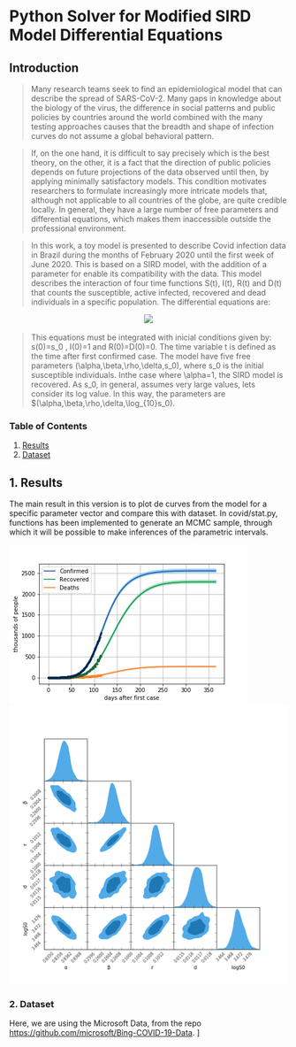 
# Python Solver for Modified SIRD Model Differential Equations

## Introduction

> Many research teams seek to find an epidemiological model that can describe the spread of SARS-CoV-2. Many gaps in knowledge about the biology of the virus, the difference in social patterns and public policies by countries around the world combined with the many testing approaches causes that the breadth and shape of infection curves do not assume a global behavioral pattern.

> If, on the one hand, it is difficult to say precisely which is the best theory, on the other, it is a fact that the direction of public policies depends on future projections of the data observed until then, by applying minimally satisfactory models. This condition motivates researchers to formulate increasingly more intricate models that, although not applicable to all countries of the globe, are quite credible locally. In general, they have a large number of free parameters and differential equations, which makes them inaccessible outside the professional environment.

> In this work, a toy model is presented to describe Covid infection data in Brazil during the months of February 2020 until the first week of June 2020. This is based on a SIRD model, with the addition of a parameter for enable its compatibility with the data. This model describes the interaction of four time functions S(t), I(t), R(t) and D(t) that counts the susceptible, active infected, recovered and dead individuals in a specific population. The differential equations are:

<p align="center">
  <img src="https://latex.codecogs.com/svg.latex?%5Clarge%20%5Cbegin%7Bcases%7D%20%5Cfrac%7BdS%7D%7Bdt%7D%20%26%20%3D-%5Cfrac%7B%5Cbeta%7D%7Bs_%7B0%7D%7DS%5Cleft%28t%5Cright%29I%5Cleft%28t%5Cright%29%5E%7B%5Calpha%7D%5C%5C%20%5Cfrac%7BdI%7D%7Bdt%7D%20%26%20%3D%5Cleft%28%5Cfrac%7B%5Cbeta%7D%7Bs_%7B0%7D%7DS%5Cleft%28t%5Cright%29-%5Crho-%5Cdelta%5Cright%29I%5Cleft%28t%5Cright%29%5E%7B%5Calpha%7D%5C%5C%20%5Cfrac%7BdR%7D%7Bdt%7D%20%26%20%3D%5Crho%20I%5Cleft%28t%5Cright%29%5E%7B%5Calpha%7D%5C%5C%20%5Cfrac%7BdD%7D%7Bdt%7D%20%26%20%3D%5Cdelta%20I%5Cleft%28t%5Cright%29%5E%7B%5Calpha%7D%20%5Cend%7Bcases%7D"/>
</p>


> This equations must be integrated with inicial conditions given by: s(0)=s_0 , I(0)=1 and R(0)=D(0)=0. The time variable t is defined as the time after first confirmed case. The model have five free parameters (\alpha,\beta,\rho,\delta,s_0), where s_0 is the initial susceptible individuals. Inthe case where \alpha=1, the SIRD model is recovered. As s_0, in general, assumes very large values, lets consider its log value. In this way, the parameters are $(\alpha,\beta,\rho,\delta,\log_{10}s_0).

### Table of Contents
1. [Results](#1-results)
2. [Dataset](#2-dataset)

## 1. Results

The main result in this version is to plot de curves from the model for a specific parameter vector and compare this with dataset. In covid/stat.py, functions has been implemented to generate an MCMC sample, through which it will be possible to make inferences of the parametric intervals.

![image](./results/cases_projection.png)
![image](./results/GTC.png)

### 2. Dataset

Here, we are using the Microsoft Data, from the repo https://github.com/microsoft/Bing-COVID-19-Data. 
]